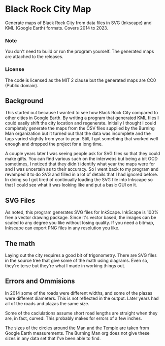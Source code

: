 # Black Rock City Map
Generate maps of Black Rock City from data files in SVG (Inkscape) and KML (Google Earth) formats.
Covers 2014 to 2023.

### Note
You don't need to build or run the program yourself. The generated maps are attached to the releases. 

### License
The code is licensed as the MIT 2 clause but the generated maps are CC0 (Public domain). 

## Background
This started out because I wanted to see how Black Rock City compared to other cities in Google Earth. 
By writing a program that generated KML files I could easily shift the city location and regenerate. Initially
I thought I could completely generate the maps from the CSV files supplied by the Burning Man organization but
it turned out that the data was incomplete and the tags varied slightly from year to year. Still, I got
something that worked well enough and dropped the project for a long time. 

A couple years later I was seeing people ask for SVG files so that they could make gifts. You can find various
such on the interwebs but being a bit OCD sometimes, I noticed that they didn't identify what year the maps
were for and I was uncertain as to their accuracy. So I went back to my program and revamped it to do SVG and filled 
in a lot of details that I had ignored before. In doing so I got tired of continually loading the SVG file
into Inkscape so that I could see what it was looking like and put a basic GUI on it.

## SVG Files
As noted, this program generates SVG files for InkScape. InkScape is 100% free a vector drawing package. 
Since it's vector based, the images can be scaled to any degree you like without losing quality.
If you need a bitmap, Inkscape can export PNG files in any resolution you like.

## The math
Laying out the city requires a good bit of trigonometry. There are SVG files in the source tree that give 
some of the math using diagrams. Even so, they're terse but they're what I made in working things out.

## Errors and Ommisions
In 2014 some of the roads were different widths, and some of the plazas were different diameters. This
is not reflected in the output. Later years had all of the roads and plazas the same size.

Some of the caclulations assume short road lengths are straight when they are, in fact, curved. This probably makes 
for errors of a few inches.

The sizes of the circles around the Man and the Temple are taken from Google Earth measurements. The Burning Man
org does not give these sizes in any data set that I've been able to find.

